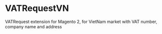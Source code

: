 # VATRequestVN
VATRequest extension for Magento 2, for VietNam market with VAT number, company name and address
